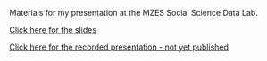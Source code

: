 Materials for my presentation at the MZES Social Science Data Lab.

[Click here for the slides](https://stefanjuenger.github.io/MZES_SSDL_Georeferenced_Survey_Data/index.html)

[Click here for the recorded presentation - not yet published](https://www.funnycatpix.com/)
